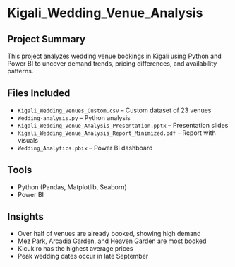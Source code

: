 # Kigali_Wedding_Venue_Analysis

## Project Summary
This project analyzes wedding venue bookings in Kigali using Python and Power BI to uncover demand trends, pricing differences, and availability patterns.

## Files Included
- `Kigali_Wedding_Venues_Custom.csv` – Custom dataset of 23 venues
- `Wedding-analysis.py` – Python analysis
- `Kigali_Wedding_Venue_Analysis_Presentation.pptx` – Presentation slides
- `Kigali_Wedding_Venue_Analysis_Report_Minimized.pdf` – Report with visuals
- `Wedding_Analytics.pbix` – Power BI dashboard 

## Tools
- Python (Pandas, Matplotlib, Seaborn)
- Power BI

## Insights
- Over half of venues are already booked, showing high demand
- Mez Park, Arcadia Garden, and Heaven Garden are most booked
- Kicukiro has the highest average prices
- Peak wedding dates occur in late September
